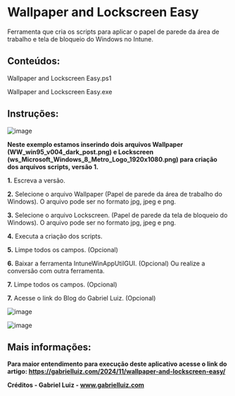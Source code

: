# Wallpaper and Lockscreen Easy
Ferramenta que cria os scripts para aplicar o papel de parede da área de trabalho e tela de bloqueio do Windows no Intune.


## **Conteúdos:**

Wallpaper and Lockscreen Easy.ps1

Wallpaper and Lockscreen Easy.exe


## **Instruções:**

![image](https://github.com/user-attachments/assets/1f3be777-ac86-4c78-8984-7f3912d2a740)




**Neste exemplo estamos inserindo dois arquivos Wallpaper (WW_win95_v004_dark_post.png) e Lockscreen (ws_Microsoft_Windows_8_Metro_Logo_1920x1080.png) para criação dos arquivos scripts, versão 1.**

 
 **1.** Escreva a versão.

 **2.**  Selecione o arquivo Wallpaper (Papel de parede da área de trabalho do Windows). O arquivo pode ser no formato jpg, jpeg e png.

 **3.** Selecione o arquivo Lockscreen. (Papel de parede da tela de bloqueio do Windows). O arquivo pode ser no formato jpg, jpeg e png.

 **4.** Executa a criação dos scripts.

 **5.** Limpe todos os campos. (Opcional)

 **6.** Baixar a ferramenta IntuneWinAppUtilGUI. (Opcional) Ou realize a conversão com outra ferramenta.

 **7.** Limpe todos os campos. (Opcional)
 
 **7.** Acesse o link do Blog do Gabriel Luiz. (Opcional)


 ![image](https://github.com/user-attachments/assets/9839332f-6eda-4dc8-8852-480b3d93f8b9)



![image](https://github.com/user-attachments/assets/4997be6e-3a97-4b90-beb5-954d18aeb2c1)

   
## **Mais informações:**

**Para maior entendimento para execução deste aplicativo acesse o link do artigo: https://gabrielluiz.com/2024/11/wallpaper-and-lockscreen-easy/**

**Créditos - Gabriel Luiz - www.gabrielluiz.com**
